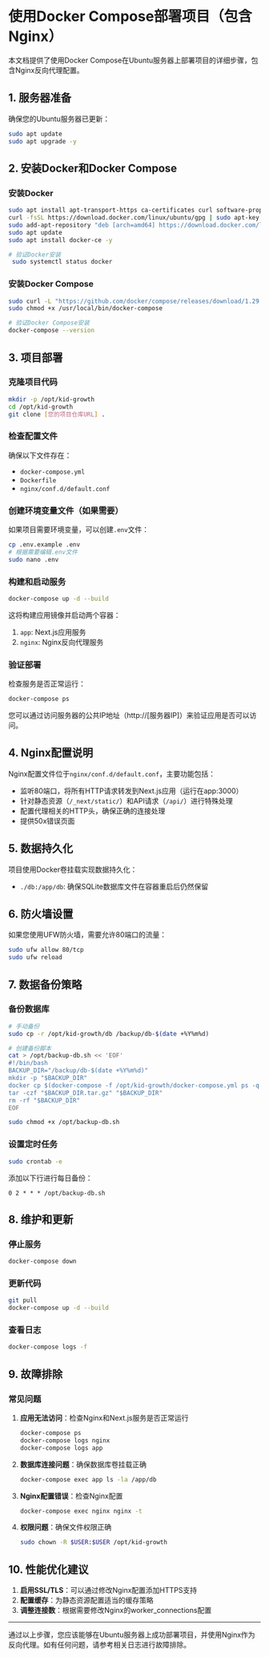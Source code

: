 # 使用Docker Compose部署项目（包含Nginx）

本文档提供了使用Docker Compose在Ubuntu服务器上部署项目的详细步骤，包含Nginx反向代理配置。

## 1. 服务器准备

确保您的Ubuntu服务器已更新：

```bash
sudo apt update
sudo apt upgrade -y
```

## 2. 安装Docker和Docker Compose

### 安装Docker

```bash
sudo apt install apt-transport-https ca-certificates curl software-properties-common -y
curl -fsSL https://download.docker.com/linux/ubuntu/gpg | sudo apt-key add -
sudo add-apt-repository "deb [arch=amd64] https://download.docker.com/linux/ubuntu $(lsb_release -cs) stable"
sudo apt update
sudo apt install docker-ce -y

# 验证Docker安装
 sudo systemctl status docker
```

### 安装Docker Compose

```bash
sudo curl -L "https://github.com/docker/compose/releases/download/1.29.2/docker-compose-$(uname -s)-$(uname -m)" -o /usr/local/bin/docker-compose
sudo chmod +x /usr/local/bin/docker-compose

# 验证Docker Compose安装
docker-compose --version
```

## 3. 项目部署

### 克隆项目代码

```bash
mkdir -p /opt/kid-growth
cd /opt/kid-growth
git clone [您的项目仓库URL] .
```

### 检查配置文件

确保以下文件存在：
- `docker-compose.yml`
- `Dockerfile`
- `nginx/conf.d/default.conf`

### 创建环境变量文件（如果需要）

如果项目需要环境变量，可以创建`.env`文件：

```bash
cp .env.example .env
# 根据需要编辑.env文件
sudo nano .env
```

### 构建和启动服务

```bash
docker-compose up -d --build
```

这将构建应用镜像并启动两个容器：
1. `app`: Next.js应用服务
2. `nginx`: Nginx反向代理服务

### 验证部署

检查服务是否正常运行：

```bash
docker-compose ps
```

您可以通过访问服务器的公共IP地址（http://[服务器IP]）来验证应用是否可以访问。

## 4. Nginx配置说明

Nginx配置文件位于`nginx/conf.d/default.conf`，主要功能包括：

- 监听80端口，将所有HTTP请求转发到Next.js应用（运行在app:3000）
- 针对静态资源（`/_next/static/`）和API请求（`/api/`）进行特殊处理
- 配置代理相关的HTTP头，确保正确的连接处理
- 提供50x错误页面

## 5. 数据持久化

项目使用Docker卷挂载实现数据持久化：
- `./db:/app/db`: 确保SQLite数据库文件在容器重启后仍然保留

## 6. 防火墙设置

如果您使用UFW防火墙，需要允许80端口的流量：

```bash
sudo ufw allow 80/tcp
sudo ufw reload
```

## 7. 数据备份策略

### 备份数据库

```bash
# 手动备份
sudo cp -r /opt/kid-growth/db /backup/db-$(date +%Y%m%d)

# 创建备份脚本
cat > /opt/backup-db.sh << 'EOF'
#!/bin/bash
BACKUP_DIR="/backup/db-$(date +%Y%m%d)"
mkdir -p "$BACKUP_DIR"
docker cp $(docker-compose -f /opt/kid-growth/docker-compose.yml ps -q app):/app/db "$BACKUP_DIR"
tar -czf "$BACKUP_DIR.tar.gz" "$BACKUP_DIR"
rm -rf "$BACKUP_DIR"
EOF

sudo chmod +x /opt/backup-db.sh
```

### 设置定时任务

```bash
sudo crontab -e
```

添加以下行进行每日备份：

```
0 2 * * * /opt/backup-db.sh
```

## 8. 维护和更新

### 停止服务

```bash
docker-compose down
```

### 更新代码

```bash
git pull
docker-compose up -d --build
```

### 查看日志

```bash
docker-compose logs -f
```

## 9. 故障排除

### 常见问题

1. **应用无法访问**：检查Nginx和Next.js服务是否正常运行
   ```bash
   docker-compose ps
   docker-compose logs nginx
   docker-compose logs app
   ```

2. **数据库连接问题**：确保数据库卷挂载正确
   ```bash
   docker-compose exec app ls -la /app/db
   ```

3. **Nginx配置错误**：检查Nginx配置
   ```bash
   docker-compose exec nginx nginx -t
   ```

4. **权限问题**：确保文件权限正确
   ```bash
   sudo chown -R $USER:$USER /opt/kid-growth
   ```

## 10. 性能优化建议

1. **启用SSL/TLS**：可以通过修改Nginx配置添加HTTPS支持
2. **配置缓存**：为静态资源配置适当的缓存策略
3. **调整连接数**：根据需要修改Nginx的worker_connections配置

---

通过以上步骤，您应该能够在Ubuntu服务器上成功部署项目，并使用Nginx作为反向代理。如有任何问题，请参考相关日志进行故障排除。